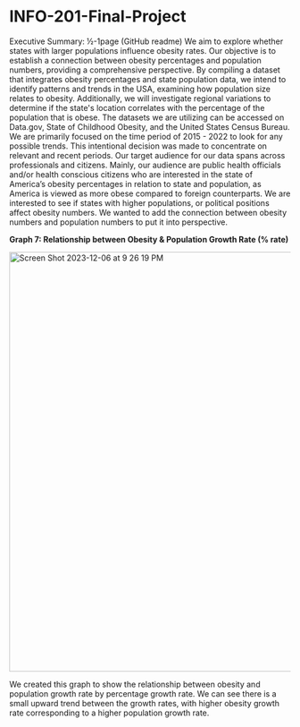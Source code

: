 # INFO-201-Final-Project

Executive Summary: ½-1page (GitHub readme)
We aim to explore whether states with larger populations influence obesity rates. Our objective is to establish a connection between obesity percentages and population numbers, providing a comprehensive perspective. By compiling a dataset that integrates obesity percentages and state population data, we intend to identify patterns and trends in the USA, examining how population size relates to obesity. Additionally, we will investigate regional variations to determine if the state's location correlates with the percentage of the population that is obese. The datasets we are utilizing can be accessed on Data.gov, State of Childhood Obesity, and the United States Census Bureau. We are primarily focused on the time period of 2015 - 2022 to look for any possible trends. This intentional decision was made to concentrate on relevant and recent periods. Our target audience for our data spans across professionals and citizens. Mainly, our audience are public health officials and/or health conscious citizens who are interested in the state of America’s obesity percentages in relation to state and population, as America is viewed as more obese compared to foreign counterparts. We are interested to see if states with higher populations, or political positions affect obesity numbers. We wanted to add the connection between obesity numbers and population numbers to put it into perspective.

**Graph 7: Relationship between Obesity & Population Growth Rate (% rate)**

<img width="750" alt="Screen Shot 2023-12-06 at 9 26 19 PM" src="https://github.com/lyrissefaith/INFO-201-Final-Project/assets/151692588/aea364d9-312a-4092-89a9-dae08b26e227">


We created this graph to show the relationship between obesity and population growth rate by percentage growth rate. We can see there is a small upward trend between the growth rates, with higher obesity growth rate corresponding to a higher population growth rate.  
